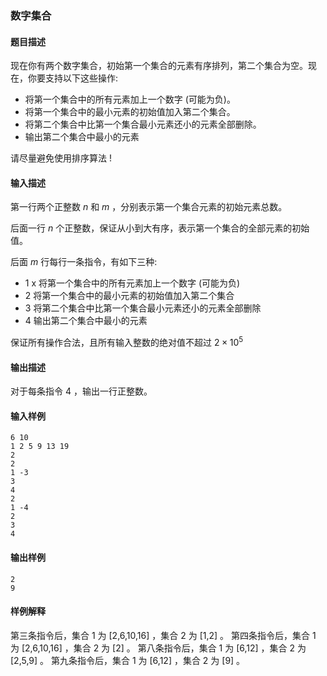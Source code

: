 ### 数字集合

#### 题目描述

现在你有两个数字集合，初始第一个集合的元素有序排列，第二个集合为空。现在，你要支持以下这些操作:

- 将第一个集合中的所有元素加上一个数字 (可能为负)。
- 将第一个集合中的最小元素的初始值加入第二个集合。
- 将第二个集合中比第一个集合最小元素还小的元素全部删除。
- 输出第二个集合中最小的元素

请尽量避免使用排序算法 !

#### 输入描述

第一行两个正整数 $n$ 和 $m$ ，分别表示第一个集合元素的初始元素总数。

后面一行 $n$ 个正整数，保证从小到大有序，表示第一个集合的全部元素的初始值。

后面 $m$ 行每行一条指令，有如下三种:

- 1 x 将第一个集合中的所有元素加上一个数字 (可能为负)
- 2   将第一个集合中的最小元素的初始值加入第二个集合
- 3   将第二个集合中比第一个集合最小元素还小的元素全部删除
- 4   输出第二个集合中最小的元素

保证所有操作合法，且所有输入整数的绝对值不超过 $2 \times 10 ^ 5$

#### 输出描述

对于每条指令 4 ，输出一行正整数。

#### 输入样例

```
6 10
1 2 5 9 13 19
2
2
1 -3
3
4
2
1 -4
2
3
4
```

#### 输出样例

```
2
9
```

#### 样例解释

第三条指令后，集合 1 为 [2,6,10,16] ，集合 2 为 [1,2] 。
第四条指令后，集合 1 为 [2,6,10,16] ，集合 2 为 [2] 。
第八条指令后，集合 1 为 [6,12]      ，集合 2 为 [2,5,9] 。
第九条指令后，集合 1 为 [6,12]      ，集合 2 为 [9] 。
